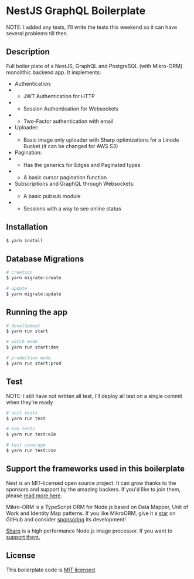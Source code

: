 # NestJS GraphQL Boilerplate

NOTE: I added any tests, I'll write the tests this weekend so it can have several problems till then.

## Description

Full boiler plate of a NestJS, GraphQL and PostgreSQL (with Mikro-ORM) monolithic backend app.
It implements:

- Authentication:
- - JWT Authentication for HTTP
- - Session Authentication for Websockets
- - Two-Factor authentication with email
- Uploader:
- - Basic image only uploader with Sharp optimizations for a Linode Bucket (it can be changed for AWS S3)
- Pagination:
- - Has the generics for Edges and Paginated types
- - A basic cursor pagination function
- Subscriptions and GraphQL through Websockets:
- - A basic pubsub module
- - Sessions with a way to see online status

## Installation

```bash
$ yarn install
```

## Database Migrations

```bash
# creation
$ yarn migrate:create

# update
$ yarn migrate:update
```

## Running the app

```bash
# development
$ yarn run start

# watch mode
$ yarn run start:dev

# production mode
$ yarn run start:prod
```

## Test

NOTE: I still have not written all test, I'll deploy all test on a single commit when they're ready

```bash
# unit tests
$ yarn run test

# e2e tests
$ yarn run test:e2e

# test coverage
$ yarn run test:cov
```

## Support the frameworks used in this boilerplate

Nest is an MIT-licensed open source project. It can grow thanks to the sponsors and support by the amazing backers. If you'd like to join them, please [read more here](https://docs.nestjs.com/support).

Mikro-ORM is a TypeScript ORM for Node.js based on Data Mapper, Unit of Work and Identity Map patterns. If you like MikroORM, give it a [star](https://github.com/mikro-orm/mikro-orm) on GitHub and consider [sponsoring](https://github.com/sponsors/B4nan) its development!

[Sharp](https://github.com/lovell/sharp) is a high performance Node.js image processor. If you want to [support them.](https://opencollective.com/libvips)

## License

This boilerplate code is [MIT licensed](LICENSE).
